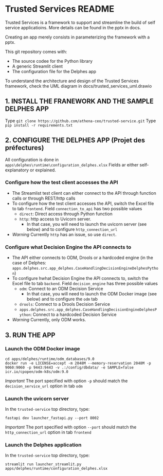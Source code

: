 # Trusted Services README

Trusted Services is a framework to support and streamline the build of self service applicatioins. More details can be found in the pptx in docs.

Creating an app merely consists in parameterizing the framework with a pptx.

This git repository comes with:
- The source codee for the Python library
- A generic Streamlit client
- The configuration file for the Delphes app

To understand the architecture and design of the Trusted Services framework, check the UML diagram in docs/trusted_services_uml.drawio

## 1. INSTALL THE FRANEWORK AND THE SAMPLE DELPHES APP
Type `git clone https://github.com/athena-ceo/trusted-service.git`
Type `pip install -r requirements.txt`

## 2. CONFIGURE THE DELPHES APP (Projet des préfectures)
All configuration is done in `apps\delphes\runtime\configuration_delphes.xlsx`
Fields ar either self-explanatory or explained.

### Configure how the test client accesses the API
- The Streamlist test client can either connect to the API through function calls or through REST/http calls
- To configure how the test client accesses the API, switch the Excel file to tab `frontend`. Field `connection_to_api` has two possible values
  - `direct`: Direct access through Python function
  - `http`: http access to Uvicorn server.
    - In that case, you will need to launch the uvicorn server (see below) and to configure `http_connection_url` 
- *Warning* Currently `http` has an issue, so use `direct`.

### Configure what Decision Engine the API connects to
- The API either connects to ODM, Drools or a hardcoded engine (in the case of Delphes: `apps.delphes.src.app_delphes.CaseHandlingDecisionEngineDelphesPython`)
- To configure hwhat Decision Engine the API connects to, switch the Excel file to tab `backend`. Field `decision_engine` has three possible values
  - `odm`: Connect to an ODM Decision Service
    - In that case, you will need to launch the ODM Docker image (see below) and to configure the `odm` tab 
  - `drools`: Connect to a Drools Decision Service
  - `apps.delphes.src.app_delphes.CaseHandlingDecisionEngineDelphesPython`: Connect to a hardcoded Decision Service
- *Warning* Currently, only ODM works.

## 3. RUN THE APP

### Launch the ODM Docker image
```
cd apps/delphes/runtime/odm_databases/9.0
docker run -e LICENSE=accept -m 2048M --memory-reservation 2048M -p 9060:9060 -p 9443:9443 -v .:/config/dbdata/ -e SAMPLE=false icr.io/cpopen/odm-k8s/odm:9.0
```
*Important* The port specified with option `-p` should match the `decision_service_url` option in tab `odm`

### Launch the uvicorn server
In the `trusted-service` top directory, type:
```
fastapi dev launcher_fastapi.py --port 8002 
```
*Important* The port specified with option `--port` should match the `http_connection_url` option in tab `frontend`

### Launch the Delphes application
In the `trusted-service` top directory, type:
```
streamlit run launcher_streamlit.py apps/delphes/runtime/configuration_delphes.xlsx
```


